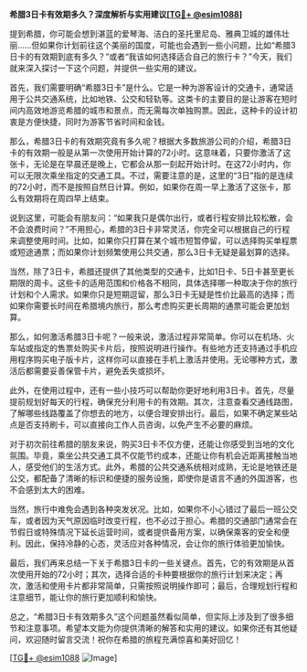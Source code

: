 **希腊3日卡有效期多久？深度解析与实用建议[[TG💪+ @esim1088](https://t.me/s/esim1088)]**

提到希腊，你可能会想到湛蓝的爱琴海、洁白的圣托里尼岛、雅典卫城的雄伟壮丽……但如果你计划前往这个美丽的国度，可能也会遇到一些小问题，比如“希腊3日卡的有效期到底有多久？”或者“我该如何选择适合自己的旅行卡？”今天，我们就来深入探讨一下这个问题，并提供一些实用的建议。

首先，我们需要明确“希腊3日卡”是什么。它是一种为游客设计的交通卡，通常适用于公共交通系统，比如地铁、公交和轻轨等。这类卡的主要目的是让游客在短时间内高效地游览希腊的城市和景点，而无需每次单独购票。因此，这种卡的设计初衷是方便快捷，同时为游客节省时间和金钱。

那么，希腊3日卡的有效期究竟有多久呢？根据大多数旅游公司的介绍，希腊3日卡的有效期一般是从第一次使用开始计算的72小时。这意味着，只要你激活了这张卡，无论是在早晨还是晚上，它都会从那一刻起开始计时。在这72小时内，你可以无限次乘坐指定的交通工具。不过，需要注意的是，这里的“3日”指的是连续的72小时，而不是按照自然日计算。例如，如果你在周一早上激活了这张卡，那么有效期将在周四早上结束。

说到这里，可能会有朋友问：“如果我只是偶尔出行，或者行程安排比较松散，会不会浪费时间？”不用担心，希腊的3日卡非常灵活，你完全可以根据自己的行程来调整使用时间。比如，如果你只打算在某个城市短暂停留，可以选择购买单程票或短途通票；而如果你计划频繁使用公共交通，那么3日卡无疑是最划算的选择。

当然，除了3日卡，希腊还提供了其他类型的交通卡，比如1日卡、5日卡甚至更长期限的周卡。这些卡的适用范围和价格各不相同，具体选择哪一种取决于你的旅行计划和个人需求。如果你只是短期逗留，那么3日卡无疑是性价比最高的选择；而如果你需要长时间在希腊境内旅行，那么考虑购买更长周期的通票可能会更加划算。

那么，如何激活希腊3日卡呢？一般来说，激活过程非常简单。你可以在机场、火车站或指定的售票处购买卡片后，按照说明进行操作。有些地方还支持通过手机应用程序购买电子版卡片，这样你可以直接在手机上激活并使用。无论哪种方式，激活后都需要妥善保管卡片，避免丢失或损坏。

此外，在使用过程中，还有一些小技巧可以帮助你更好地利用3日卡。首先，尽量提前规划好每天的行程，确保充分利用卡的有效期。其次，注意查看交通线路图，了解哪些线路覆盖了你想去的地方，以便合理安排出行。最后，如果不确定某些站点是否支持刷卡，可以直接向工作人员咨询，以免产生不必要的麻烦。

对于初次前往希腊的朋友来说，购买3日卡不仅方便，还能让你感受到当地的文化氛围。毕竟，乘坐公共交通工具不仅能节约成本，还能让你有机会近距离接触当地人，感受他们的生活方式。此外，希腊的公共交通系统相对成熟，无论是地铁还是公交，都配备了清晰的标识和便捷的服务设施，即使你是语言不通的外国游客，也不会感到太大的困难。

当然，旅行中难免会遇到各种突发状况。比如，如果你不小心错过了最后一班公交车，或者因为天气原因临时改变行程，也不必过于担心。希腊的交通部门通常会在节假日或特殊情况下延长运营时间，或者提供备用方案，以确保乘客的安全和便利。因此，保持冷静的心态，灵活应对各种情况，会让你的旅行体验更加愉快。

最后，我们再来总结一下关于希腊3日卡的一些关键点。首先，它的有效期是从首次使用开始的72小时；其次，选择合适的卡种要根据你的旅行计划来决定；再次，激活和使用卡片都非常简单，只需按照说明操作即可；最后，合理规划行程和注意细节，能让你的旅行更加顺利和愉快。

总之，“希腊3日卡有效期多久”这个问题虽然看似简单，但实际上涉及到了很多细节和注意事项。希望本文能为你提供清晰的解答和实用的建议。如果你还有其他疑问，欢迎随时留言交流！祝你在希腊的旅程充满惊喜和美好回忆！

[[TG💪+ @esim1088](https://t.me/s/esim1088) ![Image](https://i.postimg.cc/4NQfJmqS/Snipaste-2025-05-13-00-14-12.png)]
